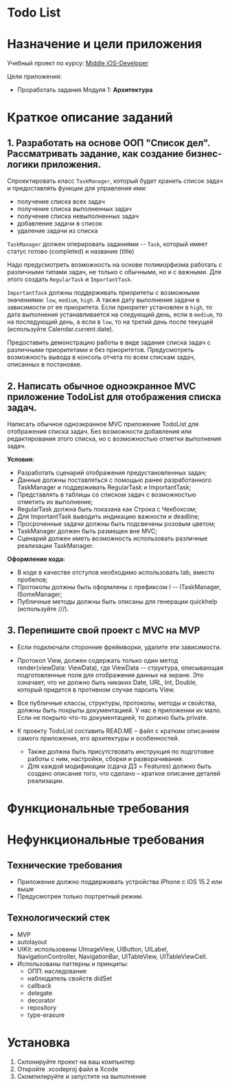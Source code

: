 # Todo List

# Назначение и цели приложения

Учебный проект по курсу: [Middle iOS-Developer](https://swiftbook.org/professions/71/show_promo)

Цели приложения:

- Проработать задания Модуля 1: **Архитектура**

# Краткое описание заданий

## 1. Разработать на основе ООП "Список дел". Рассматривать задание, как создание бизнес-логики приложения.

Спроектировать класс `TaskManager`, который будет хранить список задач и предоставлять функции для управления ими:

- получение списка всех задач
- получение списка выполненных задач
- получение списка невыполненных задач
- добавление задачи в список
- удаление задачи из списка

`TaskManager` должен оперировать заданиями -- `Task`, который имеет статус готово (completed) и название (title)

Надо предусмотреть возможность на основе полиморфизма работать с различными типами задач, не только с обычными, но и с важными. Для этого создать `RegularTask` и `ImportantTask`. 

`ImportantTask` должны поддерживать приоритеты с возможными значениями: `low`, `medium`, `high`. А также дату выполнения задачи в зависимости от ее приоритета. Если приоритет установлен в `high`, то дата выполнения устанавливается на следующий день, если в `medium`, то на последующий день, а если в `low`, то на третий день после текущей (используйте Calendar.current.date).

Предоставить демонстрацию работы в виде задания списка задач с различными приоритетами и без приоритетов. Предусмотреть возможность вывода в консоль отчета по всем спискам задач, описанных в постановке.

## 2. Написать обычное одноэкранное MVC приложение TodoList для отображения списка задач.

Написать обычное одноэкранное MVC приложение TodoList для отображения списка задач. Без возможности добавления или редактирования этого списка, но с возможностью отметки выполнения задач.

**Условия:**

- Разработать сценарий отображения предустановленных задач;
- Данные должны поставляться с помощью ранее разработанного TaskManager и поддерживать RegularTask и ImportantTask;
- Представлять в таблицы со списком задач с возможностью отметить их выполнение;
- RegularTask должна быть показана как Строка с Чекбоксом;
- Для ImportantTask выводить индикацию важности и deadline;
- Просроченные задачи должны быть подсвечены розовым цветом;
- TaskManager должен быть размещен вне MVC;
- Сценарий должен иметь возможность использовать различные реализации TaskManager.

**Оформление кода:**

- В коде в качестве отступов необходимо использовать tab, вместо пробелов;
- Протоколы должны быть оформлены с префиксом I -- ITaskManager, ISomeManager;
- Публичные методы должны быть описаны для генерации quickhelp (используйте ///).

## 3. Перепишите свой проект с MVC на MVP 

- Если подключали сторонние фреймворки, удалите эти зависимости.

- Протокол View, должен содержать только один метод render(viewData: ViewData), где ViewData -- структура, описывающая подготовленные поля для отображения данных на экране. Это означает, что не должно быть никаких Date, URL, Int, Double, который придется в противном случае парсить View.

- Все публичные классы, структуры, протоколы, методы и свойства, должны быть покрыты документацией. У нас в приложении их мало. Если не покрыто что-то документацией, то должно быть private.

- К проекту TodoList составить READ.ME – файл с кратким описанием самого приложения, его архитектуры и особенностей.
	- Также должна быть присутствовать инструкция по подготовке работы с ним, настройки, сборки и разворачивания.
	- Для каждой модификации (сдача ДЗ = Features) должно быть создано описание того, что сделано – краткое описание деталей реализации.

# Функциональные требования

# Нефункциональные требования

## Технические требования

- Приложение должно поддерживать устройства iPhone с iOS 15.2 или выше 
- Предусмотрен только портретный режим.

## Технологический стек

- MVP
- autolayout
- UIKit: использованы UImageView, UIButton, UILabel, NavigationController, NavigationBar, UITableView, UITableViewCell.
- Использованы паттерны и принципы:
	- ОПП: наследование
	- наблюдатель свойств didSet
	- callback
	- delegate
	- decorator
	- repository
	- type-erasure

# Установка

1. Склонируйте проект на ваш компьютер
2. Откройте .xcodeproj файл в Xcode
3. Скомпилируйте и запустите на выполнение
